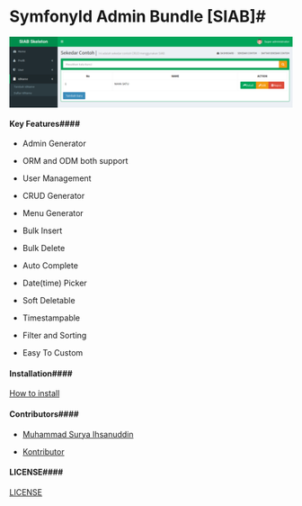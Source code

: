 # SymfonyId Admin Bundle [SIAB]#

<img src="AdminBundle.png" alt="AdminBundle can speed up your development process" title="SymfonyIdAdminBundle" align="center" />

#### Key Features####

+ Admin Generator

+ ORM and ODM both support

+ User Management

+ CRUD Generator

+ Menu Generator

+ Bulk Insert

+ Bulk Delete

+ Auto Complete

+ Date(time) Picker

+ Soft Deletable

+ Timestampable

+ Filter and Sorting

+ Easy To Custom

#### Installation####

[How to install](Resources/doc/en/installation.md)

#### Contributors####
 
+ [Muhammad Surya Ihsanuddin](https://github.com/ihsanudin)

+ [Kontributor](https://github.com/SymfonyId/SymfonyIdAdminBundle/graphs/contributors)

#### LICENSE####
[LICENSE](LICENSE)
